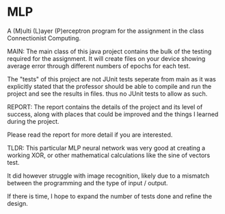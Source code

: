 # MLP
A (M)ulti (L)ayer (P)erceptron program for the assignment in the class Connectionist Computing.

MAIN:
 The main class of this java project contains the bulk of the testing required for the assignment.
 It will create files on your device showing average error through different numbers of epochs
  for each test.

 The "tests" of this project are not JUnit tests seperate from main as it was explicitly stated that
  the professor should be able to compile and run the project and see the results in files.
  thus no JUnit tests to allow as such.

REPORT:
 The report contains the details of the project and its level of success, along with places that
 could be improved and the things I learned during the project.

 Please read the report for more detail if you are interested.

 TLDR:
  This particular MLP neural network was very good at creating a working XOR, or other 
   mathematical calculations like the sine of vectors test.

  It did however struggle with image recognition, likely due to a mismatch between the programming
   and the type of input / output.

  If there is time, I hope to expand the number of tests done and refine the design.
